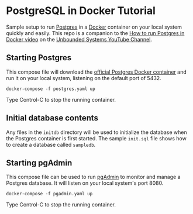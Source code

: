 # PostgreSQL in Docker Tutorial
Sample setup to run [Postgres](https://www.postgresql.org/) in a [Docker](https://docker.com/) container on your local system
quickly and easily.
This repo is a companion to the
[How to run Postgres in Docker video](https://youtu.be/sNXVP2suMA8) on the
[Unbounded Systems YouTube Channel](https://www.youtube.com/channel/UC4GplIMxZZOkeB_Zlbe7Z1g).

## Starting Postgres
This compose file will download the [official Postgres Docker container](https://hub.docker.com/_/postgres/) and run
it on your local system, listening on the default port of 5432.

```shell
docker-compose -f postgres.yaml up
```
Type Control-C to stop the running container.

## Initial database contents
Any files in the `initdb` directory will be used to initialize the database
when the Postgres container is first started. The sample `init.sql` file
shows how to create a database called `sampledb`.

## Starting pgAdmin
This compose file can be used to run [pgAdmin](https://www.pgadmin.org/) to monitor and manage a
Postgres database. It will listen on your local system's port 8080.

```shell
docker-compose -f pgadmin.yaml up
```
Type Control-C to stop the running container.
